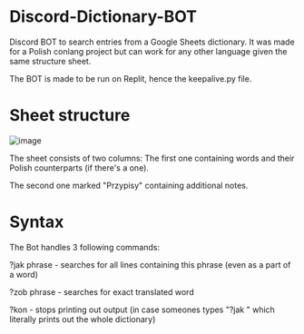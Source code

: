 # Discord-Dictionary-BOT
Discord BOT to search entries from a Google Sheets dictionary. It was made for a Polish conlang project but can work for any other language given the same structure sheet.

The BOT is made to be run on Replit, hence the keepalive.py file.
# Sheet structure
![image](https://user-images.githubusercontent.com/85286463/135252138-7075e154-6925-47b1-a044-6875cd336b24.png)

The sheet consists of two columns:
The first one containing words and their Polish counterparts (if there's a one).

The second one marked "Przypisy" containing additional notes.
# Syntax
The Bot handles 3 following commands:

?jak phrase - searches for all lines containing this phrase (even as a part of a word)

?zob phrase - searches for exact translated word

?kon - stops printing out output (in case someones types "?jak  " which literally prints out the whole dictionary)

